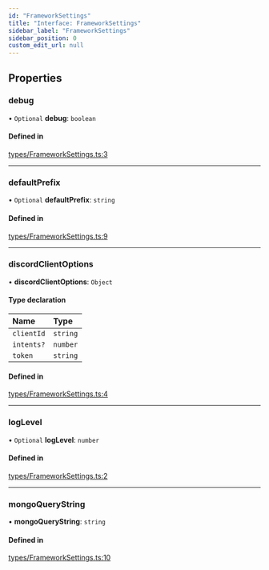 ```yaml
---
id: "FrameworkSettings"
title: "Interface: FrameworkSettings"
sidebar_label: "FrameworkSettings"
sidebar_position: 0
custom_edit_url: null
---
```


## Properties

### debug

• `Optional` **debug**: `boolean`

#### Defined in

[types/FrameworkSettings.ts:3](https://github.com/ZumitoTeam/zumito-framework/blob/2c519e6/src/types/FrameworkSettings.ts#L3)

___

### defaultPrefix

• `Optional` **defaultPrefix**: `string`

#### Defined in

[types/FrameworkSettings.ts:9](https://github.com/ZumitoTeam/zumito-framework/blob/2c519e6/src/types/FrameworkSettings.ts#L9)

___

### discordClientOptions

• **discordClientOptions**: `Object`

#### Type declaration

| Name | Type |
| :------ | :------ |
| `clientId` | `string` |
| `intents?` | `number` |
| `token` | `string` |

#### Defined in

[types/FrameworkSettings.ts:4](https://github.com/ZumitoTeam/zumito-framework/blob/2c519e6/src/types/FrameworkSettings.ts#L4)

___

### logLevel

• `Optional` **logLevel**: `number`

#### Defined in

[types/FrameworkSettings.ts:2](https://github.com/ZumitoTeam/zumito-framework/blob/2c519e6/src/types/FrameworkSettings.ts#L2)

___

### mongoQueryString

• **mongoQueryString**: `string`

#### Defined in

[types/FrameworkSettings.ts:10](https://github.com/ZumitoTeam/zumito-framework/blob/2c519e6/src/types/FrameworkSettings.ts#L10)
